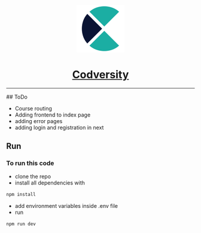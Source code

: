 <p align="center">
  <a href="https://codversity.com">
    <img src="public/img/logo.png" height="128">
    <h1 align="center">Codversity</h1>
  </a>
</p>
<hr/>
## ToDo

- Course routing
- Adding frontend to index page
- adding error pages
- adding login and registration in next

## Run

### To run this code

- clone the repo
- install all dependencies with

```bash
npm install
```

- add environment variables inside .env file
- run

```bash
npm run dev
```
